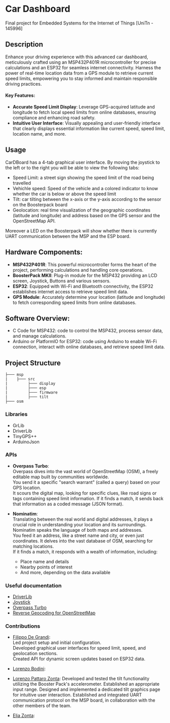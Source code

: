 # Car Dashboard
Final project for Embedded Systems for the Internet of Things  [UniTn - 145996]

## Description
Enhance your driving experience with this advanced car dashboard, meticulously crafted using an MSP432P401R microcontroller for precise calculations and an ESP32 for seamless internet connectivity. Harness the power of real-time location data from a GPS module to retrieve current speed limits, empowering you to stay informed and maintain responsible driving practices.

#### Key Features:

- __Accurate Speed Limit Display__: Leverage GPS-acquired latitude and longitude to fetch local speed limits from online databases, ensuring compliance and enhancing road safety.
- __Intuitive User Interface__: Visually appealing and user-friendly interface that clearly displays essential information like current speed, speed limit, location name, and more.

## Usage

CarDBoard has a 4-tab graphical user interface. By moving the joystick to the left or to the right you will be able to view the following tabs:

- Speed Limit: a street sign showing the speed limit of the road being travelled
- Vehichle speed: Speed of the vehicle and a colored indicator to know whether the car is below or above the speed limit
- Tilt: car tilting between the x-axis or the y-axis according to the sensor on the Boosterpack board
- Geolocation: real time visualization of the geographic coordinates (latitude and longitude) and address based on the GPS sensor and the OpenStreetMap API.

Moreover a LED on the Boosterpack will show whether there is currently UART communication between the MSP and the ESP board.

## Hardware Components:

- __MSP432P401R__: This powerful microcontroller forms the heart of the project, performing calculations and handling core operations.
- __BoosterPack MKII__: Plug-in module for the MSP432 providing an LCD screen, Joystick, Buttons and various sensors. 
- __ESP32__: Equipped with Wi-Fi and Bluetooth connectivity, the ESP32 establishes internet access to retrieve speed limit data.
- __GPS Module__: Accurately determine your location (latitude and longitude) to fetch corresponding speed limits from online databases.

## Software Overview:

- C Code for MSP432: code to control the MSP432, process sensor data, and manage calculations.
- Arduino or PlatformIO for ESP32: code using Arduino to enable Wi-Fi connection, interact with online databases, and retrieve speed limit data.

## Project Structure
```
├─── msp
|    ├─── src
|         ├─── display
|         ├─── esp
|         ├─── firmware
|         ├─── tilt
├─── osm
```

### Libraries 
- GrLib
- DriverLib
- TinyGPS++
- ArduinoJson

### APIs
- __Overpass Turbo__:   
    Overpass dives into the vast world of OpenStreetMap (OSM), a freely editable map built by communities worldwide.  
    You send it a specific "search warrant" (called a query) based on your GPS location.  
    It scours the digital map, looking for specific clues, like road signs or tags containing speed limit information.
    If it finds a match, it sends back that information as a coded message (JSON format).

- __Nominatim__:  
    Translating between the real world and digital addresses, it plays a crucial role in understanding your location and its surroundings.
    Nominatim speaks the language of both maps and addresses.  
    You feed it an address, like a street name and city, or even just coordinates.
    It delves into the vast database of OSM, searching for matching locations.  
    If it finds a match, it responds with a wealth of information, including:
    - Place name and details
    - Nearby points of interest
    - And more, depending on the data available

### Useful documentation
- [DriverLib](https://schaumont.dyn.wpi.edu/ece4703b21/_downloads/7a8fc22c23fd2706dfd4d3f5256fad98/msp432-driverlib-user.pdf)
- [Joystick](https://www.ti.com/lit/ug/slau599b/slau599b.pdf?ts=1698864546827&ref_url=https%253A%252F%252Fwww.ti.com%252Ftool%252FBOOSTXL-EDUMKII)
- [Overpass Turbo](https://overpass-turbo.eu/)
- [Reverse Geocoding for OpenStreetMap](https://nominatim.org/release-docs/develop/api/Reverse/)

### Contributions
- [Filippo De Grandi](mailto:filippo.degrandi@studenti.unitn.it?subject=Embedded-project-infos):  
    Led project setup and initial configuration.  
    Developed graphical user interfaces for speed limit, speed, and geolocation sections.  
    Created API for dynamic screen updates based on ESP32 data.
- [Lorenzo Bodini](mailto:lorenzo.bodini@studenti.unitn.it?subject=Embedded-project-infos):

- [Lorenzo Pattaro Zonta](mailto:lorenzo.pattarozonta@studenti.unitn.it?subject=Embedded-project-infos):
    Developed and tested the tilt functionality utilizing the Booster Pack's accelerometer. Established an appropriate input range.
    Designed and implemented a dedicated tilt graphics page for intuitive user interaction.
    Established and integrated UART communication protocol on the MSP board, in collaboration with the other members of the team.

- [Elia Zonta](mailto:elia.zonta@studenti.unitn.it?subject=Embedded-project-infos):

